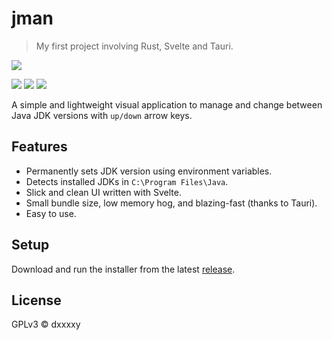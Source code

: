 # jman
> My first project involving Rust, Svelte and Tauri.

![](https://img.shields.io/github/downloads/DxxxxY/jman/total?style=for-the-badge)

![](https://img.shields.io/badge/Rust-black?style=for-the-badge&logo=rust&logoColor=#E57324)
![](https://img.shields.io/badge/Svelte-FF3E00?style=for-the-badge&logo=Svelte&logoColor=white)
![](https://img.shields.io/badge/Tauri-0388fc?style=for-the-badge&logo=Tauri&logoColor=white)

A simple and lightweight visual application to manage and change between Java JDK versions with `up/down` arrow keys.

## Features
- Permanently sets JDK version using environment variables.
- Detects installed JDKs in `C:\Program Files\Java`.
- Slick and clean UI written with Svelte.
- Small bundle size, low memory hog, and blazing-fast (thanks to Tauri).
- Easy to use.

## Setup
Download and run the installer from the latest [release](https://github.com/DxxxxY/jman/releases).

## License
GPLv3 © dxxxxy